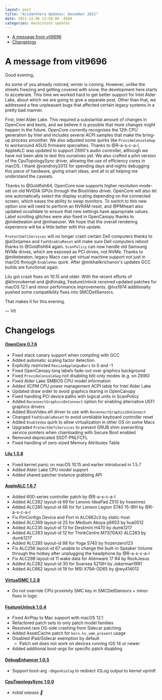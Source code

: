```yaml
---
layout: post
title: "Acidanthera Updates: December 2021"
date: 2021-12-06 23:50:00 -0500
categories: Hackintosh updates
---
```


* [A message from vit9696](#a-message-from-vit9696)
* [Changelogs](#changelogs)

# A message from vit9696

Good evening,

As some of you already noticed, winter is coming. However, unlike the streets freezing and getting covered with snow, the development here starts to accelerate. This time we worked hard to get better support for Intel Alder Lake, about which we are going to give a separate post. Other than that, we addressed a few unpleasant bugs that affected certain legacy systems in a pretty bad manner.

First, Intel Alder Lake. This required a substantial amount of changes in OpenCore and kexts, and we believe it is possible that more changes might happen in the future. OpenCore currently recognises the 12th CPU generation by Intel and includes several ACPI samples that make the bring-up process smoother. We also adjusted some quirks like `ProvideConsoleGop` to workaround ASUS firmware specialties. Thanks to @R-a-s-c-a-l, AppleALC was updated to support Z690's audio controller, although we have not been able to test this ourselves yet. We also crafted a pilot version of the CpuTopologySync driver, allowing the use of efficiency cores in macOS. I thank @vandroiy2013 for spending days and nights debugging this piece of hardware, giving smart ideas, and all in all helping me understand the caveats.

Thanks to @Goldfish64, OpenCore now supports higher resolution mode-set on old NVIDIA GPUs through the BiosVideo driver. OpenCore will also let one automatically select the display scaling depending on the connected screen, which eases the ability to swap monitors. To switch to this new option one will need to perform an NVRAM reset, and @PMheart also updated ocvalidate to ensure that new settings have appropriate values. Label scrolling glitches were also fixed in OpenCanopy thanks to @mikebeaton and @mhaeuser. We hope that the overall rendering experience will be a little better with this update.

`ProtectUefiServices` will no longer crash certain Dell computers thanks to @al3xtjames and `FadtEnableReset` will make sure Dell computers reboot thanks to @Goldfish64 again. `ScanPolicy` can now handle old Samsung NVMe drives, which are exposed as PCI drives, not NVMe. Thanks to @mikebeaton, legacy Macs can get virtual machine support not just in macOS through `EnableVmx` quirk. After @mikhailkrichanov's updates GCC builds are functional again.

Lilu got crash fixes on 10.15 and older. With the recent efforts of @khronokernel and @dhinakg, FeatureUnlock received updated patches for macOS 12.1 and minor performance improvements. @lvs1974 additionally pushed some compatibility fixes into SMCDellSensors.

That makes it for this evening.

— Vit

# Changelogs

#### [OpenCore 0.7.6](https://github.com/acidanthera/OpenCorePkg/releases)

- Fixed stack canary support when compiling with GCC
- Added automatic scaling factor detection
- Explicitly restricted `ResizeAppleGpuBars` to 0 and -1
- Fixed OpenCanopy long labels fade-out over graphics background
- Fixed `ProvideConsoleGop` not disabling blit-only modes (e.g. on Z690)
- Fixed Alder Lake SMBIOS CPU model information
- Added XCPM CPU power management ACPI table for Intel Alder Lake
- Updated draw order to avoid graphics tearing in OpenCanopy
- Fixed handling PCI device paths with logical units in ScanPolicy
- Added `ReconnectGraphicsOnConnect` option for enabling alternative UEFI graphics drivers
- Added BiosVideo.efi driver to use with `ReconnectGraphicsOnConnect`
- Changed `FadtEnableReset` to avoid unreliable keyboard controller reset
- Added `EnableVmx` quirk to allow virtualization in other OS on some Macs
- Upgraded `ProtectUefiServices` to prevent GRUB shim overwriting service pointers when chainloading with Secure Boot enabled
- Removed deprecated SSDT-PNLFCFL
- Fixed handling of zero-sized Memory Attributes Table

#### [Lilu 1.5.8](https://github.com/acidanthera/Lilu/releases)

- Fixed kernel panic on macOS 10.15 and earlier introduced in 1.5.7
- Added Alder Lake CPU model support
- Added shared patcher instance grabbing API

#### [AppleALC 1.6.7](https://github.com/acidanthera/AppleALC/releases)

- Added 600-series controller patch by @R-a-s-c-a-l
- Added ALC282 layout-id 69 for Lenovo IdeaPad Z510 by hoseinrez
- Added ALC285 layout-id 66 for for Lenovo Legion S740 15-IRH by @R-a-s-c-a-l
- Fix PinConfigs Device and Port in ALC662v3 by static-host
- Added ALC269 layout-id 25 for Medium Akoya p6653 by hua0512
- Added ALC235 layout-id 13 for Deskmini H470 by dumk1217
- Added ALC283 layout-id 12 for ThinkCentre M73(10AX) ALC283 by dumk1217
- Added ALC285 layout-id 88 for Yoga S740 by frozenzero123
- Fix ALC256 layout-id 67 unable to change the built-in Speaker Volume through the hotkey after unplugging the headphone by @R-a-s-c-a-l
- Fix ALC298 layout-id 11 wake data for Alienware 17 R4 by RockJesus
- Added ALC282 layout-id 30 for Soarsea S210H by Jokerman1991
- Added ALC662 layout-id 19 for MSI X79A-GD65 by @wy414012

#### [VirtualSMC 1.2.8](https://github.com/acidanthera/VirtualSMC/releases)

- Do not override CPU proximity SMC key in SMCDellSensors + minor fixes in logic

#### [FeatureUnlock 1.0.4](https://github.com/acidanthera/FeatureUnlock/releases)

- Fixed AirPlay to Mac support with macOS 12.1
- Refactored patch sets to only patch model families
- Resolved rare OS-side crashing from Sidecar patching
- Added AssetCache patch for `kern.hv_vmm_present` usage
- Disabled iPad/Sidecar exemption by default
  - Patch set does not work on devices running iOS 14 or newer
- Added additional boot-args for specific patch disabling

#### [DebugEnhancer 1.0.5](https://github.com/acidanthera/DebugEnhancer/releases)

- Support boot-arg `-dbgenhiolog` to redirect IOLog output to kernel vprintf

#### [CpuTopologySync 1.0.0](https://github.com/acidanthera/CpuTopologySync/releases)

- *Initial release 🎉*